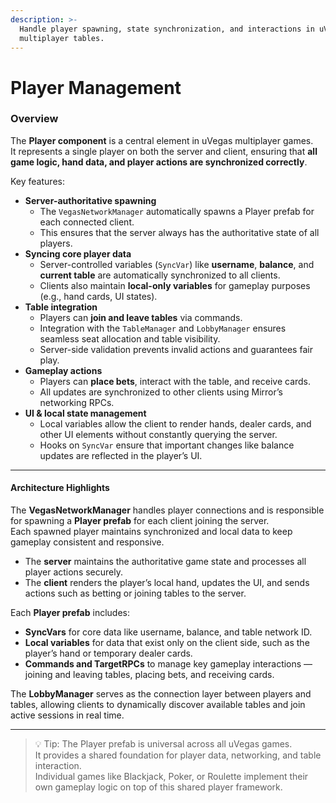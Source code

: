 ```yaml
---
description: >-
  Handle player spawning, state synchronization, and interactions in uVegas
  multiplayer tables.
---
```


# Player Management

### Overview

The **Player component** is a central element in uVegas multiplayer games.\
It represents a single player on both the server and client, ensuring that **all game logic, hand data, and player actions are synchronized correctly**.

Key features:

* **Server-authoritative spawning**
  * The `VegasNetworkManager` automatically spawns a Player prefab for each connected client.
  * This ensures that the server always has the authoritative state of all players.
* **Syncing core player data**
  * Server-controlled variables (`SyncVar`) like **username**, **balance**, and **current table** are automatically synchronized to all clients.
  * Clients also maintain **local-only variables** for gameplay purposes (e.g., hand cards, UI states).
* **Table integration**
  * Players can **join and leave tables** via commands.
  * Integration with the `TableManager` and `LobbyManager` ensures seamless seat allocation and table visibility.
  * Server-side validation prevents invalid actions and guarantees fair play.
* **Gameplay actions**
  * Players can **place bets**, interact with the table, and receive cards.
  * All updates are synchronized to other clients using Mirror’s networking RPCs.
* **UI & local state management**
  * Local variables allow the client to render hands, dealer cards, and other UI elements without constantly querying the server.
  * Hooks on `SyncVar` ensure that important changes like balance updates are reflected in the player’s UI.

***

#### Architecture Highlights

The **VegasNetworkManager** handles player connections and is responsible for spawning a **Player prefab** for each client joining the server.\
Each spawned player maintains synchronized and local data to keep gameplay consistent and responsive.

* The **server** maintains the authoritative game state and processes all player actions securely.
* The **client** renders the player’s local hand, updates the UI, and sends actions such as betting or joining tables to the server.

Each **Player prefab** includes:

* **SyncVars** for core data like username, balance, and table network ID.
* **Local variables** for data that exist only on the client side, such as the player’s hand or temporary dealer cards.
* **Commands and TargetRPCs** to manage key gameplay interactions — joining and leaving tables, placing bets, and receiving cards.

The **LobbyManager** serves as the connection layer between players and tables, allowing clients to dynamically discover available tables and join active sessions in real time.

***

> 💡 Tip: The Player prefab is universal across all uVegas games.\
> It provides a shared foundation for player data, networking, and table interaction.\
> Individual games like Blackjack, Poker, or Roulette implement their own gameplay logic on top of this shared player framework.
